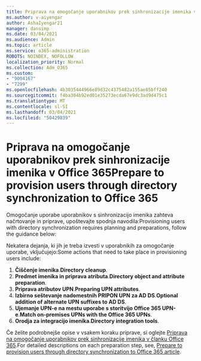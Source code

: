 ```yaml
---
title: Priprava na omogočanje uporabnikov prek sinhronizacije imenika v Office 365
ms.author: v-aiyengar
author: AshaIyengar21
manager: dansimp
ms.date: 03/04/2021
ms.audience: Admin
ms.topic: article
ms.service: o365-administration
ROBOTS: NOINDEX, NOFOLLOW
localization_priority: Normal
ms.collection: Adm_O365
ms.custom:
- "9004167"
- "7299"
ms.openlocfilehash: 4b3035444966e89d32c4375482a155ae85bff240
ms.sourcegitcommit: f4ba304b92ed01e35273ecda67e9dc3ad9d475c1
ms.translationtype: MT
ms.contentlocale: sl-SI
ms.lasthandoff: 03/04/2021
ms.locfileid: "50429839"
---
```

# <a name="prepare-to-provision-users-through-directory-synchronization-to-office-365"></a><span data-ttu-id="0a0f8-102">Priprava na omogočanje uporabnikov prek sinhronizacije imenika v Office 365</span><span class="sxs-lookup"><span data-stu-id="0a0f8-102">Prepare to provision users through directory synchronization to Office 365</span></span>

<span data-ttu-id="0a0f8-103">Omogočanje uporabe uporabnikov s sinhronizacijo imenika zahteva načrtovanje in priprave, upoštevajte spodnja navodila:</span><span class="sxs-lookup"><span data-stu-id="0a0f8-103">Provisioning users with directory synchronization requires planning and preparations, follow the guidance below:</span></span>

<span data-ttu-id="0a0f8-104">Nekatera dejanja, ki jih je treba izvesti v uporabnikih za omogočanje uporabe, vključujejo:</span><span class="sxs-lookup"><span data-stu-id="0a0f8-104">Some actions that need to take place in provisioning users include:</span></span>
1. <span data-ttu-id="0a0f8-105">**Čiščenje imenika**.</span><span class="sxs-lookup"><span data-stu-id="0a0f8-105">**Directory cleanup**.</span></span>
1. <span data-ttu-id="0a0f8-106">**Predmet imenika in priprava atributa**.</span><span class="sxs-lookup"><span data-stu-id="0a0f8-106">**Directory object and attribute preparation**.</span></span>
1. <span data-ttu-id="0a0f8-107">**Priprava atributov UPN**.</span><span class="sxs-lookup"><span data-stu-id="0a0f8-107">**Preparing UPN attributes**.</span></span>
1. <span data-ttu-id="0a0f8-108">**Izbirno seštevanje nadomestnih PRIPON UPN za AD DS**.</span><span class="sxs-lookup"><span data-stu-id="0a0f8-108">**Optional addition of alternate UPN suffixes to AD DS**.</span></span>
1. <span data-ttu-id="0a0f8-109">**Ujemanje UPN-e na mestu uporabe s storitvijo Office 365 UPN-e**.</span><span class="sxs-lookup"><span data-stu-id="0a0f8-109">**Match on-premises UPNs with the Office 365 UPNs**.</span></span>
1. <span data-ttu-id="0a0f8-110">**Orodja za integracijo imenika**.</span><span class="sxs-lookup"><span data-stu-id="0a0f8-110">**Directory integration tools**.</span></span>

<span data-ttu-id="0a0f8-111">Če želite podrobnejše opise v vsakem koraku priprave, si oglejte [Priprava na omogočanje uporabnikov prek sinhronizacije imenika v članku Office 365](https://aka.ms/office365assistantprovisionuserstooffice365).</span><span class="sxs-lookup"><span data-stu-id="0a0f8-111">For detailed descriptions on each preparation step, see, [Prepare to provision users through directory synchronization to Office 365 article](https://aka.ms/office365assistantprovisionuserstooffice365).</span></span>